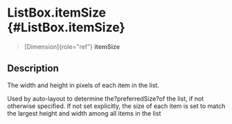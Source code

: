 ListBox.itemSize {#ListBox.itemSize}
================

> [Dimension]{role="ref"} **itemSize**

Description
-----------

The width and height in pixels of each item in the list.

Used by auto-layout to determine the?preferredSize?of the list, if not
otherwise specified. If not set explicitly, the size of each item is set
to match the largest height and width among all items in the list
